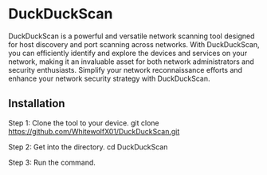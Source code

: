# DuckDuckScan

DuckDuckScan is a powerful and versatile network scanning tool designed for host discovery and port scanning across networks. With DuckDuckScan, you can efficiently identify and explore the devices and services on your network, making it an invaluable asset for both network administrators and security enthusiasts.
Simplify your network reconnaissance efforts and enhance your network security strategy with DuckDuckScan.

Installation
-------------
Step 1: Clone the tool to your device.
        git clone  https://github.com/WhitewolfX01/DuckDuckScan.git


 
Step 2: Get into the directory.
	cd DuckDuckScan




 
Step 3: Run the command.

